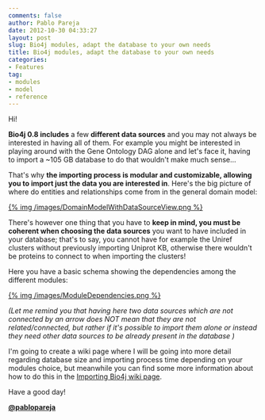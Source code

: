 ```yaml
---
comments: false
author: Pablo Pareja
date: 2012-10-30 04:33:27
layout: post
slug: Bio4j modules, adapt the database to your own needs
title: Bio4j modules, adapt the database to your own needs
categories:
- Features
tag:
- modules
- model
- reference
---
```


Hi!

**Bio4j 0.8 includes** a few **different data sources** and you may not always be interested in having all of them. For example you might be interested in playing around with the Gene Ontology DAG alone and let's face it, having to import a ~105 GB database to do that wouldn't make much sense...

That's why **the importing process is modular and customizable, allowing you to import just the data you are interested in**. 
Here's the big picture of where do entities and relationships come from in the general domain model:

[{% img /images/DomainModelWithDataSourceView.png %}](https://raw.github.com/bio4j/Bio4j/master/Bio4jDomainModelWithCardinality.jpg)


There's however one thing that you have to **keep in mind, you must be coherent when choosing the data sources** you want to have included in your database; that's to say, you cannot have for example the Uniref clusters without previously importing Uniprot KB, otherwise there wouldn't be proteins to connect to when importing the clusters!

Here you have a basic schema showing the dependencies among the different modules:

[{% img /images/ModuleDependencies.png %}](/images/ModuleDependencies.png)

_(Let me remind you that having here two data sources which are not connected by an arrow does NOT mean that they are not related/connected, but rather if it's possible to import them alone or instead they need other data sources to be already present in the database )_

I'm going to create a wiki page where I will be going into more detail regarding database size and importing process time depending on your modules choice, but meanwhile you can find some more information about how to do this in the [Importing Bio4j wiki page](https://github.com/bio4j/Bio4j/wiki/Importing-bio4j).

Have a good day!

[**@pablopareja**](http://twitter.com/pablopareja)


